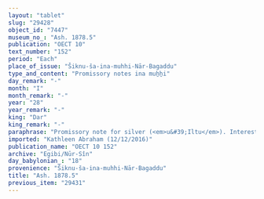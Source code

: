 ```yaml
---
layout: "tablet"
slug: "29428"
object_id: "7447"
museum_no_: "Ash. 1878.5"
publication: "OECT 10"
text_number: "152"
period: "Each"
place_of_issue: "Šiknu-ša-ina-muhhi-Nār-Bagaddu"
type_and_content: "Promissory notes ina muẖẖi"
day_remark: "-"
month: "I"
month_remark: "-"
year: "28"
year_remark: "-"
king: "Dar"
king_remark: "-"
paraphrase: "Promissory note for silver (<em>u&#39;Iltu</em>). Interest at default.<br /> <strong>B</strong> owes 1/2 mina of medium quality silver with an 1/8 alloy to <strong>A</strong>, to be paid without interest at the end of Simān (III) to <strong>C</strong> in Babylon. If he fails to do so, the debt will start bearing a yearly interest of 20% to be paid on a monthly basis, namely from D&ucirc;zu (IV) onwards. Names of 8 witnesses and the scribe: Bēl-ibni/Iddin-Nab&ucirc;//Ile&rsquo;&rsquo;i-Marduk<br /> &nbsp;<br /> <strong>A</strong> = &hellip;-iddin/Nergal-u&scaron;allim//Ea-eppe&scaron;-ilī;<strong> B</strong> = &Scaron;irku/Iddināya//Egibi; <strong>C </strong>= Bānia (wr. Ba-na-ia<sup>!</sup>, without affiliation)"
imported: "Kathleen Abraham (12/12/2016)"
publication_name: "OECT 10 152"
archive: "Egibi/Nūr-Sîn"
day_babylonian_: "18"
provenience: "Šiknu-ša-ina-muhhi-Nār-Bagaddu"
title: "Ash. 1878.5"
previous_item: "29431"
---
```


